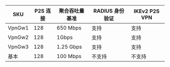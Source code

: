| **SKU** | **P2S 连接**| **聚合吞吐量基准** | **RADIUS 身份验证** | **IKEv2 P2S VPN** |
|---|---|---|---| --- |
| VpnGw1 | 128 | 650 Mbps  | 支持     | 支持 |
| VpnGw2 | 128 | 1Gbps     | 支持     | 支持 |
| VpnGw3 | 128 | 1.25 Gbps | 支持     | 支持 |
| 基本  | 128 | 100 Mbps  | 不支持 | 不支持 |

<!-- ms.date: 11/07/2017 -->